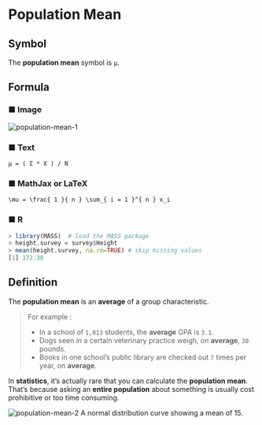 # Population Mean
## Symbol
The **population mean** symbol is `μ`.

## Formula
### ■ Image
![population-mean-1](https://wikimedia.org/api/rest_v1/media/math/render/svg/8a3d3012d5abe0bb680ff8e6026325e032400ee8)

### ■ Text
```
μ = ( Σ * X ) / N
```

### ■ MathJax or LaTeX
```
\mu = \frac{ 1 }{ n } \sum_{ i = 1 }^{ n } x_i
```

### ■ R
```R
> library(MASS)  # load the MASS package 
> height.survey = survey$Height
> mean(height.survey, na.rm=TRUE) # skip missing values
[1] 172.38
```

## Definition
The **population mean** is an **average** of a group characteristic.  

> For example :  
> - In a school of `1,013` students, the **average** GPA is `3.1`.
> - Dogs seen in a certain veterinary practice weigh, on **average**, `38` pounds.
> - Books in one school’s public library are checked out `7` times per year, on **average**.

In **statistics**, it’s actually rare that you can calculate the **population mean**.  
That’s because asking an **entire population** about something is usually cost prohibitive or too time consuming.

![population-mean-2](http://www.statisticshowto.com/wp-content/uploads/2009/09/normaldistlessthan4.jpg)
A normal distribution curve showing a mean of 15.
